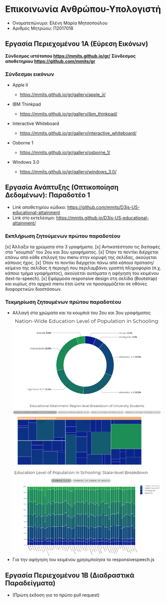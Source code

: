 # Επικοινωνία Ανθρώπου-Υπολογιστή
* Ονοματεπώνυμο: Ελένη Μαρία Μητσοπούλου
* Αριθμός Μητρώου: Π2017018
## Εργασία Περιεχομένου 1Α (Εύρεση Εικόνων)

**Σύνδεσμος ιστότοπου https://mmits.github.io/gr/**
**Σύνδεσμος αποθετηρίου https://github.com/mmits/gr**


### Σύνδεσμοι εικόνων

* Apple II

  * https://mmits.github.io/gr/gallery/apple_ii/

* IBM Thinkpad

  * https://mmits.github.io/gr/gallery/ibm_thinkpad/

* Interactive Whiteboard

  * https://mmits.github.io/gr/gallery/interactive_whiteboard/

* Osborne 1

  * https://mmits.github.io/gr/gallery/osborne_1/

* Windows 3.0

  * https://mmits.github.io/gr/gallery/windows_3.0/


## Εργασία Ανάπτυξης (Οπτικοποίηση Δεδομένων): Παραδοτέο 1
* Link αποθετηρίου κώδικα: https://github.com/mmits/D3js-US-educational-attainment
* Link στο εκτελέσιμο: https://mmits.github.io/D3js-US-educational-attainment/

### Εκπλήρωση ζητούμενων πρώτου παραδοτέου
[x] Άλλαξα τα χρώματα στα 3 γραφήματα.
[x] Αντικατέστησα τις διεπαφές στα "κουμπιά" του 2ου και 3ου γραφήματος.
[x] Όταν το ποντίκι διέρχεται επάνω από κάθε επιλογή του menu στην κορυφή της σελίδας, ακούγεται κάποιος ήχος.
[x] Όταν το ποντίκι διέρχεται πάνω από κάποια πρόταση/κείμενο της σελίδας ή περιοχή που περιλαμβάνει γραπτή πληροφορία (π.χ. κάποιο τμήμα γραφήματος), ακούγεται αυτόματα η αφήγηση του κειμένου (text-to-speech).
[x] Εφάρμοσα responsive design στη σελίδα (Bootstrap) και κυρίως στο αρχικό menu έτσι ώστε να προσαρμόζεται σε οθόνες διαφορετικών διαστάσεων.

### Τεκμηρίωση ζητουμένων πρώτου παραδοτέου
* Αλλαγή στα χρώματα και τα κουμπιά του 2ου και 3ου γραφήματος
 ![Screenshot](pa1.png)
 ![Screenshot](pa2.png)
 ![Screenshot](pa3.png)
* Για την αφήγηση του κειμένου χρησιμποίησα το responsivespeech.js

## Εργασία Περιεχομένου 1Β (Διαδραστικά Παραδείγματα)

* (Πρώτη έκδοση για το πρώτο pull request)
